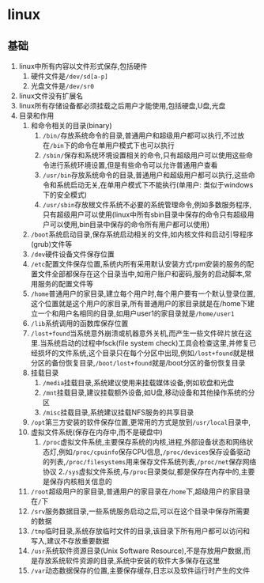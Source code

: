 # linux
## 基础
1. linux中所有内容以文件形式保存,包括硬件
    1. 硬件文件是`/dev/sd[a-p]`
    2. 光盘文件是`/dev/sr0`
2. linux文件没有扩展名
3. linux所有存储设备都必须挂载之后用户才能使用,包括硬盘,U盘,光盘
4. 目录和作用
    1. 和命令相关的目录(binary)
        1. `/bin/`存放系统命令的目录,普通用户和超级用户都可以执行,不过放在`/bin`下的命令在单用户模式下也可以执行
        2. `/sbin/`保存和系统环境设置相关的命令,只有超级用户可以使用这些命令进行系统环境设置,但是有些命令可以允许普通用户查看
        3. `/usr/bin`存放系统命令的目录,普通用户和超级用户都可以执行,这些命令和系统启动无关,在单用户模式下不能执行(单用户: 类似于windows下的安全模式)
        4. `/usr/sbin`存放根文件系统不必要的系统管理命令,例如多数服务程序,只有超级用户可以使用(linux中所有sbin目录中保存的命令只有超级用户可以使用,bin目录中保存的命令所有用户都可以使用)
    2. `/boot`系统启动目录,保存系统启动相关的文件,如内核文件和启动引导程序(grub)文件等
    3. `/dev`硬件设备文件保存位置
    4. `/etc`配置文件保存位置,系统内所有采用默认安装方式rpm安装的服务的配置文件全部都保存在这个目录当中,如用户账户和密码,服务的启动脚本,常用服务的配置文件等
    5. `/home`普通用户的家目录,建立每个用户时,每个用户要有一个默认登录位置,这个位置就是这个用户的家目录,所有普通用户的家目录就是在/home下建立一个和用户名相同的目录,如用户user1的家目录就是`/home/user1`
    6. `/lib`系统调用的函数库保存位置
    7. `/lost+found`当系统意外崩溃或机器意外关机,而产生一些文件碎片放在这里.当系统启动的过程中fsck(file system check)工具会检查这里,并修复已经损坏的文件系统,这个目录只在每个分区中出现,例如`/lost+found`就是根分区的备份恢复目录,`/boot/lost+found`就是/boot分区的备份恢复目录
    8. 挂载目录
        1. `/media`挂载目录,系统建议使用来挂载媒体设备,例如软盘和光盘
        2. `/mnt`挂载目录,建议挂载额外设备,如U盘,移动设备和其他操作系统的分区
        3. `/misc`挂载目录,系统建议挂载NFS服务的共享目录
    9. `/opt`第三方安装的软件保存位置,更常用的方式是放到`/usr/local`目录中,
    10. 虚拟文件系统(保存在内存中,而不是硬盘中)
        1. `/proc`虚拟文件系统,主要保存系统的内核,进程,外部设备状态和网络状态灯,例如`/proc/cpuinfo`保存CPU信息,`/proc/devices`保存设备驱动的列表,`/proc/filesystems`用来保存文件系统列表,`/proc/net`保存网络协议
        2.`/sys`虚拟文件系统,与`/proc`目录类似,都是保存在内存中的,主要是保存内核相关信息的
    11. `/root`超级用户的家目录,普通用户的家目录在`/home`下,超级用户的家目录在`/`下
    12. `/srv`服务数据目录,一些系统服务启动之后,可以在这个目录中保存所需要的数据
    13. `/tmp`临时目录,系统存放临时文件的目录,该目录下所有用户都可以访问和写入,建议不存放重要数据
    14. `/usr`系统软件资源目录(Unix Software Resource),不是存放用户数据,而是存放系统软件资源的目录,系统中安装的软件大多保存在这里
    15. `/var`动态数据保存的位置,主要保存缓存,日志以及软件运行时产生的文件